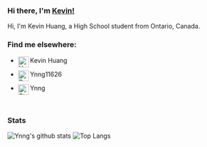 ### Hi there, I'm [Kevin!](https://www.ynng.ca)

Hi, I'm Kevin Huang, a High School student from Ontario, Canada. 

### Find me elsewhere:

* [<img align="left" alt="Youtube Link" height = "24px" src = "https://raw.githubusercontent.com/Ynng/Ynng/master/youtube.svg">](https://www.youtube.com/channel/UC5qAOjtSdCkPEy1BUM78ruw?view_as=subscriber) Kevin Huang

* [<img align="left" alt="DMOJ Link" height = "24px" src = "https://static.dmoj.ca/static/icons/logo.d0dbdf0b98be.svg">](https://dmoj.ca/user/Ynng11626) Ynng11626

* [<img align="left" alt="Steam Link" height = "24px" src = "https://steamstore-a.akamaihd.net/public/shared/images/header/globalheader_logo.png?t=962016">](https://steamcommunity.com/id/Ynnnng/) Ynng
<br/>

### Stats


![Ynng's github stats](https://github-readme-stats.vercel.app/api?username=Ynng&count_private=true&show_icons=true)
![Top Langs](https://github-readme-stats.vercel.app/api/top-langs/?username=Ynng)
